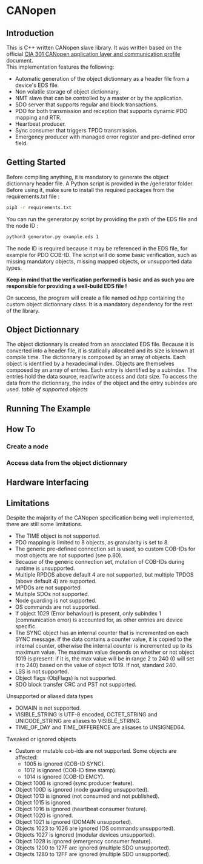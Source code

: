 # CANopen
## Introduction
This is C++ written CANopen slave library. It was written based on the official [CIA 301 CANopen application layer and communication profile](https://www.can-cia.org/groups/specifications/) document.  
This implementation features the following:
- Automatic generation of the object dictionnary as a header file from a device's EDS file.
- Non volatile storage of object dictionnary.
- NMT slave that can be controlled by a master or by the application.
- SDO server that supports regular and block transactions.
- PDO for both transmission and reception that supports dynamic PDO mapping and RTR.
- Heartbeat producer.
- Sync consumer that triggers TPDO transmission.
- Emergency producer with managed error register and pre-defined error field.

## Getting Started
Before compiling anything, it is mandatory to generate the object dictionnary header file.
A Python script is provided in the /generator folder.
Before using it, make sure to install the required packages from the requirements.txt file :
```bash
pip3 -r requirements.txt
```
You can run the generator.py script by providing the path of the EDS file and the node ID :
```bash
python3 generator.py example.eds 1
```
The node ID is required because it may be referenced in the EDS file, for example for PDO COB-ID.
The script will do some basic verification, such as missing mandatory objects, missing mapped objects, or unsupported data types.

**Keep in mind that the verification performed is basic and as such you are responsible for providing a well-build EDS file !**  

On success, the program will create a file named od.hpp containing the custom object dictionnary class.
It is a mandatory dependency for the rest of the library.

## Object Dictionnary
The object dictionnary is created from an associated EDS file. Because it is converted into a header file, it is statically allocated and its size is known at compile time.
The dictionnary is composed by an array of objects. Each object is identified by a hexadecimal index. Objects are themselves composed by an array of entries. Each entry is identified by a subindex.
The entries hold the data source, read/write access and data size. To access the data from the dictionnary, the index of the object and the entry subindex are used.
*table of supported objects*

## Running The Example

## How To
### Create a node
### Access data from the object dictionnary


## Hardware Interfacing


## Limitations
Despite the majority of the CANopen specification being well implemented, there are still some limitations.
- The TIME object is not supported.
- PDO mapping is limited to 8 objects, as granularity is set to 8.
- The generic pre-defined connection set is used, so custom COB-IDs for most objects are not supported (see p.80).
- Because of the generic connection set, mutation of COB-IDs during runtime is unsupported.
- Multiple RPDOS above default 4 are not supported, but multiple TPDOS (above default 4) are supported.
- MPDOs are not supported
- Multiple SDOs not supported.
- Node guarding is not supported.
- OS commands are not supported.
- If object 1029 (Error behaviour) is present, only subindex 1 (communication error) is accounted for, as other entries are device specific.
- The SYNC object has an internal counter that is incremented on each SYNC message. If the data contains a counter value, it is copied to the internal counter, otherwise the internal counter is incremented up to its maximum value.
The maximum value depends on whether or not object 1019 is present: if it is, the max value will be in range 2 to 240 (0 will set it to 240) based on the value of object 1019. If not, standard 240.
- LSS is not supported.
- Object flags (ObjFlags) is not supported.
- SDO block transfer CRC and PST not supported.

Unsupported or aliased data types
- DOMAIN is not supported.
- VISIBLE_STRING is UTF-8 encoded, OCTET_STRING and UNICODE_STRING are aliases to VISIBLE_STRING.
- TIME_OF_DAY and TIME_DIFFERENCE are alisases to UNSIGNED64.

Tweaked or ignored objects
- Custom or mutable cob-ids are not supported. Some objects are affected:
    - 1005 is ignored (COB-ID SYNC).
    - 1012 is ignored (COB-ID time stamp).
    - 1014 is ignored (COB-ID EMCY).
- Object 1006 is ignored (sync producer feature).
- Object 100D is ignored (node guarding unsupported).
- Object 1013 is ignored (not consumed and not published).
- Object 1015 is ignored.
- Object 1016 is ignored (heartbeat consumer feature).
- Object 1020 is ignored.
- Object 1021 is ignored (DOMAIN unsupported).
- Objects 1023 to 1026 are ignored (OS commands unsupported).
- Objects 1027 is ignored (modular devices unsupported).
- Object 1028 is ignored (emergency consumer feature).
- Objects 1200 to 127F are ignored (multiple SDO unsupported).
- Objects 1280 to 12FF are ignored (multiple SDO unsupported).
